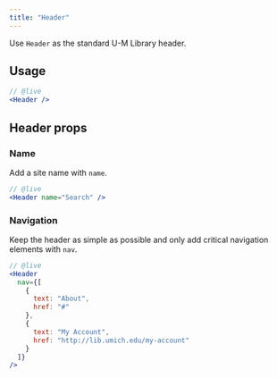 ```yaml
---
title: "Header"
---
```


<lede>Use `Header` as the standard U-M Library header.</lede>

## Usage

```jsx
// @live
<Header />
```

## Header props

### Name

Add a site name with `name`.

```jsx
// @live
<Header name="Search" />
```

### Navigation

Keep the header as simple as possible and only add critical navigation elements with `nav`.

```jsx
// @live
<Header
  nav={[
    {
      text: "About",
      href: "#"
    },
    {
      text: "My Account",
      href: "http://lib.umich.edu/my-account"
    }
  ]}
/>
```

